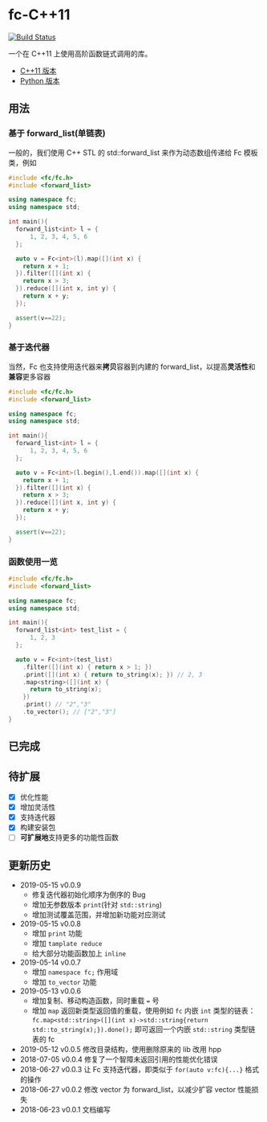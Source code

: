 # fc-C++11

[![Build Status](https://travis-ci.org/GrayFlow-Institute/fc-cpp.svg?branch=master)](https://travis-ci.org/GrayFlow-Institute/fc-cpp)

一个在 C++11 上使用高阶函数链式调用的库。

- [C++11 版本](https://github.com/GrayFlow-Institute/fc-cpp)
- [Python 版本](https://github.com/Riparo/fc-python)

## 用法

### 基于 forward_list(单链表)

一般的，我们使用 C++ STL 的 std::forward_list 来作为动态数组传递给 Fc 模板类，例如

```cpp
#include <fc/fc.h>
#include <forward_list>

using namespace fc;
using namespace std;

int main(){
  forward_list<int> l = {
      1, 2, 3, 4, 5, 6
  };

  auto v = Fc<int>(l).map([](int x) {
    return x + 1;
  }).filter([](int x) {
    return x > 3;
  }).reduce([](int x, int y) {
    return x + y;
  });

  assert(v==22);
}
```

### 基于迭代器

当然，Fc 也支持使用迭代器来**拷贝**容器到内建的 forward_list，以提高**灵活性**和**兼容**更多容器

```cpp
#include <fc/fc.h>
#include <forward_list>

using namespace fc;
using namespace std;

int main(){
  forward_list<int> l = {
      1, 2, 3, 4, 5, 6
  };

  auto v = Fc<int>(l.begin(),l.end()).map([](int x) {
    return x + 1;
  }).filter([](int x) {
    return x > 3;
  }).reduce([](int x, int y) {
    return x + y;
  });

  assert(v==22);
}
```

### 函数使用一览

```cpp
#include <fc/fc.h>
#include <forward_list>

using namespace fc;
using namespace std;

int main(){
  forward_list<int> test_list = {
      1, 2, 3
  };

  auto v = Fc<int>(test_list)
    .filter([](int x) { return x > 1; })
    .print([](int x) { return to_string(x); }) // 2, 3
    .map<string>([](int x) {
      return to_string(x);
    })
    .print() // "2","3"
    .to_vector(); // ["2","3"]
}
```

## 已完成

## 待扩展

- [x] 优化性能
- [x] 增加灵活性
- [x] 支持迭代器
- [x] 构建安装包
- [ ] **可扩展地**支持更多的功能性函数

## 更新历史

- 2019-05-15 v0.0.9
  - 修复迭代器初始化顺序为倒序的 Bug
  - 增加无参数版本 `print`(针对 `std::string`)
  - 增加测试覆盖范围，并增加新功能对应测试
- 2019-05-15 v0.0.8
  - 增加 `print` 功能
  - 增加 `tamplate reduce`
  - 给大部分功能函数加上 `inline`
- 2019-05-14 v0.0.7
  - 增加 `namespace fc;` 作用域
  - 增加 `to_vector` 功能
- 2019-05-13 v0.0.6
  - 增加复制、移动构造函数，同时重载 `=` 号
  - 增加 `map` 返回新类型返回值的重载，使用例如 `fc` 内嵌 `int` 类型的链表：`fc.map<std::string>([](int x)->std::string{return std::to_string(x);}).done();` 即可返回一个内嵌 `std::string` 类型链表的 fc
- 2019-05-12 v0.0.5 修改目录结构，使用删除原来的 lib 改用 hpp
- 2018-07-05 v0.0.4 修复了一个智障未返回引用的性能优化错误
- 2018-06-27 v0.0.3 让 Fc 支持迭代器，即类似于 `for(auto v:fc){...}` 格式的操作
- 2018-06-27 v0.0.2 修改 vector 为 forward_list，以减少扩容 vector 性能损失
- 2018-06-23 v0.0.1 文档编写